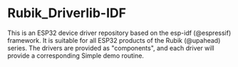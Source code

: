 # Rubik_Driverlib-IDF
This is an ESP32 device driver repository based on the esp-idf (@espressif) framework. It is suitable for all ESP32 products of the Rubik (@upahead) series. The drivers are provided as "components", and each driver will provide a corresponding Simple demo routine.

